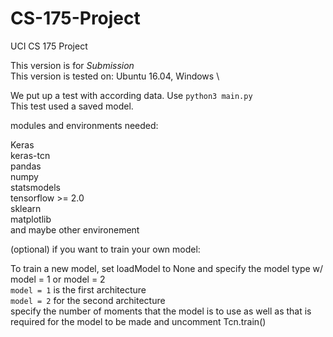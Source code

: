 
# CS-175-Project
UCI CS 175 Project

This version is for *Submission*\
This version is tested on: Ubuntu 16.04, Windows
\

We put up a test with according data. Use `python3 main.py`\
This test used a saved model.

modules and environments needed:

Keras\
keras-tcn\
pandas\
numpy\
statsmodels\
tensorflow >= 2.0\
sklearn\
matplotlib\
and maybe other environement

(optional) if you want to train your own model:

To train a new model, set loadModel to None and specify the model type w/ model = 1 or model = 2\
`model = 1` is the first architecture\
`model = 2` for the second architecture\
specify the number of moments that the model is to use as well as that is required for the model to be made and uncomment Tcn.train()
